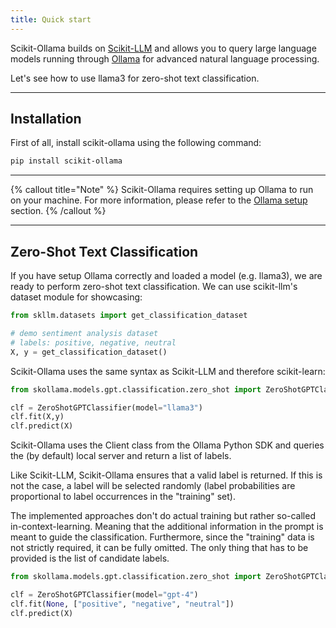 ```yaml
---
title: Quick start
---
```

Scikit-Ollama builds on [Scikit-LLM](https://github.com/iryna-kondr/scikit-llm) and allows you to query large language models running through [Ollama](https://github.com/ollama/ollama) for advanced natural language processing.

Let's see how to use llama3 for zero-shot text classification.

---

## Installation

First of all, install scikit-ollama using the following command:

```bash
pip install scikit-ollama
```

---

{% callout title="Note" %}
Scikit-Ollama requires setting up Ollama to run on your machine. For more information, please refer to the [Ollama setup](skollama-docs/docs/ollama-setup) section.
{% /callout %}

---

## Zero-Shot Text Classification

If you have setup Ollama correctly and loaded a model (e.g. llama3), we are ready to perform zero-shot text classification. We can use scikit-llm's dataset module for showcasing:

```python
from skllm.datasets import get_classification_dataset

# demo sentiment analysis dataset
# labels: positive, negative, neutral
X, y = get_classification_dataset()
```

Scikit-Ollama uses the same syntax as Scikit-LLM and therefore scikit-learn:

```python
from skollama.models.gpt.classification.zero_shot import ZeroShotGPTClassifier

clf = ZeroShotGPTClassifier(model="llama3")
clf.fit(X,y)
clf.predict(X)
```

Scikit-Ollama uses the Client class from the Ollama Python SDK and queries the (by default) local server and return a list of labels.

Like Scikit-LLM, Scikit-Ollama ensures that a valid label is returned. If this is not the case, a label will be selected randomly (label probabilities are proportional to label occurrences in the "training" set).

The implemented approaches don't do actual training but rather so-called in-context-learning. Meaning that the additional information in the prompt is meant to guide the classification.
Furthermore, since the "training" data is not strictly required, it can be fully omitted. The only thing that has to be provided is the list of candidate labels.

```python
from skollama.models.gpt.classification.zero_shot import ZeroShotGPTClassifier

clf = ZeroShotGPTClassifier(model="gpt-4")
clf.fit(None, ["positive", "negative", "neutral"])
clf.predict(X)
```